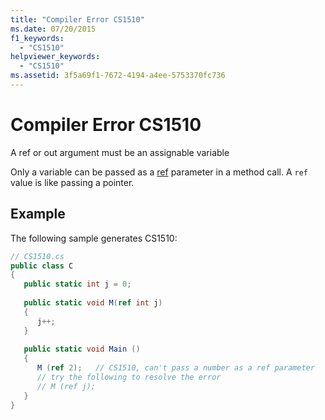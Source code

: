 ```yaml
---
title: "Compiler Error CS1510"
ms.date: 07/20/2015
f1_keywords: 
  - "CS1510"
helpviewer_keywords: 
  - "CS1510"
ms.assetid: 3f5a69f1-7672-4194-a4ee-5753370fc736
---
```

# Compiler Error CS1510
A ref or out argument must be an assignable variable  
  
 Only a variable can be passed as a [ref](../language-reference/keywords/ref.md) parameter in a method call. A `ref` value is like passing a pointer.  
  
## Example  
 The following sample generates CS1510:  
  
```csharp  
// CS1510.cs  
public class C  
{  
   public static int j = 0;  
  
   public static void M(ref int j)  
   {  
      j++;  
   }  
  
   public static void Main ()  
   {  
      M (ref 2);   // CS1510, can't pass a number as a ref parameter  
      // try the following to resolve the error  
      // M (ref j);  
   }  
}  
```

